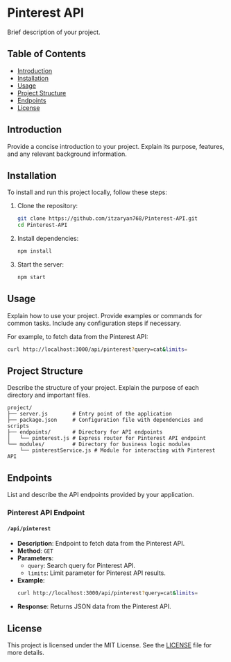 # Pinterest API

Brief description of your project.

## Table of Contents

- [Introduction](#introduction)
- [Installation](#installation)
- [Usage](#usage)
- [Project Structure](#project-structure)
- [Endpoints](#endpoints)
- [License](#license)

## Introduction

Provide a concise introduction to your project. Explain its purpose, features, and any relevant background information.

## Installation

To install and run this project locally, follow these steps:

1. Clone the repository:
   ```bash
   git clone https://github.com/itzaryan768/Pinterest-API.git
   cd Pinterest-API
   ```

2. Install dependencies:
   ```bash
   npm install
   ```

3. Start the server:
   ```bash
   npm start
   ```

## Usage

Explain how to use your project. Provide examples or commands for common tasks. Include any configuration steps if necessary.

For example, to fetch data from the Pinterest API:

```bash
curl http://localhost:3000/api/pinterest?query=cat&limits=
```

## Project Structure

Describe the structure of your project. Explain the purpose of each directory and important files.

```
project/
├── server.js        # Entry point of the application
├── package.json     # Configuration file with dependencies and scripts
├── endpoints/       # Directory for API endpoints
│   └── pinterest.js # Express router for Pinterest API endpoint
└── modules/         # Directory for business logic modules
    └── pinterestService.js # Module for interacting with Pinterest API
```

## Endpoints

List and describe the API endpoints provided by your application.

### Pinterest API Endpoint

#### `/api/pinterest`

- **Description**: Endpoint to fetch data from the Pinterest API.
- **Method**: `GET`
- **Parameters**:
  - `query`: Search query for Pinterest API.
  - `limits`: Limit parameter for Pinterest API results.
- **Example**:
  ```bash
  curl http://localhost:3000/api/pinterest?query=cat&limits=
  ```
- **Response**: Returns JSON data from the Pinterest API.

## License

This project is licensed under the MIT License. See the [LICENSE](./LICENSE) file for more details.
